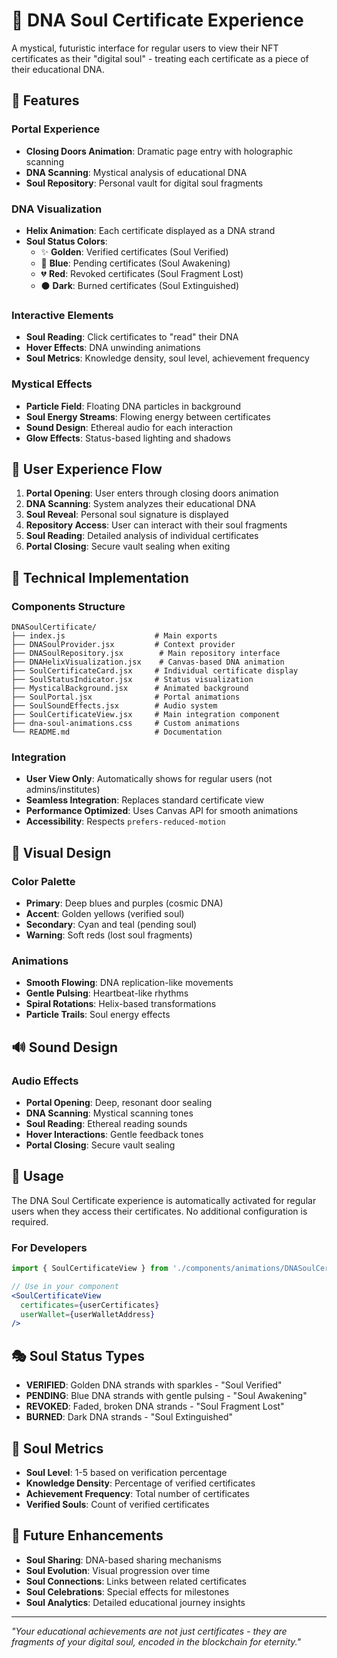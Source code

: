 # 🧬 DNA Soul Certificate Experience

A mystical, futuristic interface for regular users to view their NFT certificates as their "digital soul" - treating each certificate as a piece of their educational DNA.

## 🌟 Features

### Portal Experience
- **Closing Doors Animation**: Dramatic page entry with holographic scanning
- **DNA Scanning**: Mystical analysis of educational DNA
- **Soul Repository**: Personal vault for digital soul fragments

### DNA Visualization
- **Helix Animation**: Each certificate displayed as a DNA strand
- **Soul Status Colors**:
  - ✨ **Golden**: Verified certificates (Soul Verified)
  - 🌊 **Blue**: Pending certificates (Soul Awakening)
  - 💔 **Red**: Revoked certificates (Soul Fragment Lost)
  - ⚫ **Dark**: Burned certificates (Soul Extinguished)

### Interactive Elements
- **Soul Reading**: Click certificates to "read" their DNA
- **Hover Effects**: DNA unwinding animations
- **Soul Metrics**: Knowledge density, soul level, achievement frequency

### Mystical Effects
- **Particle Field**: Floating DNA particles in background
- **Soul Energy Streams**: Flowing energy between certificates
- **Sound Design**: Ethereal audio for each interaction
- **Glow Effects**: Status-based lighting and shadows

## 🎯 User Experience Flow

1. **Portal Opening**: User enters through closing doors animation
2. **DNA Scanning**: System analyzes their educational DNA
3. **Soul Reveal**: Personal soul signature is displayed
4. **Repository Access**: User can interact with their soul fragments
5. **Soul Reading**: Detailed analysis of individual certificates
6. **Portal Closing**: Secure vault sealing when exiting

## 🔧 Technical Implementation

### Components Structure
```
DNASoulCertificate/
├── index.js                    # Main exports
├── DNASoulProvider.jsx         # Context provider
├── DNASoulRepository.jsx        # Main repository interface
├── DNAHelixVisualization.jsx    # Canvas-based DNA animation
├── SoulCertificateCard.jsx     # Individual certificate display
├── SoulStatusIndicator.jsx     # Status visualization
├── MysticalBackground.jsx      # Animated background
├── SoulPortal.jsx              # Portal animations
├── SoulSoundEffects.jsx        # Audio system
├── SoulCertificateView.jsx     # Main integration component
├── dna-soul-animations.css     # Custom animations
└── README.md                   # Documentation
```

### Integration
- **User View Only**: Automatically shows for regular users (not admins/institutes)
- **Seamless Integration**: Replaces standard certificate view
- **Performance Optimized**: Uses Canvas API for smooth animations
- **Accessibility**: Respects `prefers-reduced-motion`

## 🎨 Visual Design

### Color Palette
- **Primary**: Deep blues and purples (cosmic DNA)
- **Accent**: Golden yellows (verified soul)
- **Secondary**: Cyan and teal (pending soul)
- **Warning**: Soft reds (lost soul fragments)

### Animations
- **Smooth Flowing**: DNA replication-like movements
- **Gentle Pulsing**: Heartbeat-like rhythms
- **Spiral Rotations**: Helix-based transformations
- **Particle Trails**: Soul energy effects

## 🔊 Sound Design

### Audio Effects
- **Portal Opening**: Deep, resonant door sealing
- **DNA Scanning**: Mystical scanning tones
- **Soul Reading**: Ethereal reading sounds
- **Hover Interactions**: Gentle feedback tones
- **Portal Closing**: Secure vault sealing

## 🚀 Usage

The DNA Soul Certificate experience is automatically activated for regular users when they access their certificates. No additional configuration is required.

### For Developers
```jsx
import { SoulCertificateView } from './components/animations/DNASoulCertificate';

// Use in your component
<SoulCertificateView 
  certificates={userCertificates} 
  userWallet={userWalletAddress} 
/>
```

## 🎭 Soul Status Types

- **VERIFIED**: Golden DNA strands with sparkles - "Soul Verified"
- **PENDING**: Blue DNA strands with gentle pulsing - "Soul Awakening"
- **REVOKED**: Faded, broken DNA strands - "Soul Fragment Lost"
- **BURNED**: Dark DNA strands - "Soul Extinguished"

## 🌈 Soul Metrics

- **Soul Level**: 1-5 based on verification percentage
- **Knowledge Density**: Percentage of verified certificates
- **Achievement Frequency**: Total number of certificates
- **Verified Souls**: Count of verified certificates

## 🔮 Future Enhancements

- **Soul Sharing**: DNA-based sharing mechanisms
- **Soul Evolution**: Visual progression over time
- **Soul Connections**: Links between related certificates
- **Soul Celebrations**: Special effects for milestones
- **Soul Analytics**: Detailed educational journey insights

---

*"Your educational achievements are not just certificates - they are fragments of your digital soul, encoded in the blockchain for eternity."*
